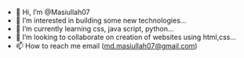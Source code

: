 - 👋 Hi, I’m @Masiullah07
- 👀 I’m interested in building some new technologies...
- 🌱 I’m currently learning css, java script, python...
- 💞️ I’m looking to collaborate on creation of websites using html,css...
- 📫 How to reach me email (md.masiullah07@gmail.com)

<!---
Masiullah07/Masiullah07 is a ✨ special ✨ repository because its `README.md` (this file) appears on your GitHub profile.
You can click the Preview link to take a look at your changes.
--->
